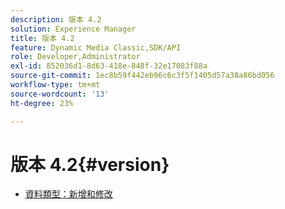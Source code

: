 ```yaml
---
description: 版本 4.2
solution: Experience Manager
title: 版本 4.2
feature: Dynamic Media Classic,SDK/API
role: Developer,Administrator
exl-id: 852036d1-8d63-418e-848f-32e17083f88a
source-git-commit: 1ec8b59f442eb96c6c3f5f1405d57a38a86bd056
workflow-type: tm+mt
source-wordcount: '13'
ht-degree: 23%

---
```


# 版本 4.2{#version}

* [資料類型：新增和修改](r-4-2-types.md)

